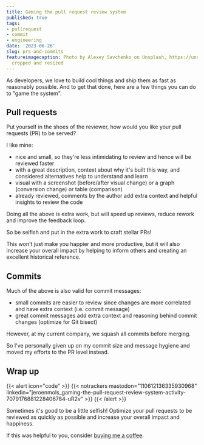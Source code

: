 ```yaml
---
title: Gaming the pull request review system
published: true
tags:
- pullrequest
- commit
- engineering
date: '2023-06-26'
slug: prs-and-commits
featureimagecaption: Photo by Alexey Savchenko on Unsplash, https://unsplash.com/photos/k4Akpt5-Sfk,
  cropped and resized
---
```



As developers, we love to build cool things and ship them as fast as reasonably possible. And to get that done, here are a few things you can do to "game the system".

## Pull requests

Put yourself in the shoes of the reviewer, how would you like your pull requests (PR) to be served?

I like mine:

- nice and small, so they're less intimidating to review and hence will be reviewed faster
- with a great description, context about why it's built this way, and considered alternatives help to understand and learn
- visual with a screenshot (before/after visual change) or a graph (conversion change) or table (comparison)
- already reviewed, comments by the author add extra context and helpful insights to review the code

Doing all the above is extra work, but will speed up reviews, reduce rework and improve the feedback loop.

So be selfish and put in the extra work to craft stellar PRs!

This won't just make you happier and more productive, but it will also increase your overall impact by helping to inform others and creating an excellent historical reference.

## Commits

Much of the above is also valid for commit messages:

- small commits are easier to review since changes are more correlated and have extra context (i.e. commit message)
- great commit messages add extra context and reasoning behind commit changes (optimize for Git bisect)

However, at my current company, we squash all commits before merging.

So I've personally given up on my commit size and message hygiene and moved my efforts to the PR level instead.

## Wrap up

{{< alert icon="code" >}}
  {{< notrackers 
    mastodon="110612136335930968" 
    linkedin="jeroenmols_gaming-the-pull-request-review-system-activity-7079176881228406784-uR2v" 
    >}}
{{< /alert >}}

Sometimes it's good to be a little selfish! Optimize your pull requests to be reviewed as quickly as possible and increase your overall impact and happiness.

If this was helpful to you, consider [buying me a coffee](https://www.buymeacoffee.com/jeroen).
